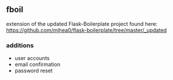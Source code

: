 ## fboil

extension of the updated Flask-Boilerplate project found here: https://github.com/mjhea0/flask-boilerplate/tree/master/_updated

### additions
+ user accounts
+ email confirmation
+ password reset